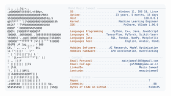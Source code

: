 <picture>
  <source srcset="https://raw.githubusercontent.com/mmazinjameel/mmazinjameel/main/dark_mode.svg?v=1745143757" media="(prefers-color-scheme: dark)">
  <img src="https://raw.githubusercontent.com/mmazinjameel/mmazinjameel/main/light_mode.svg?v=1745143757">
</picture>
